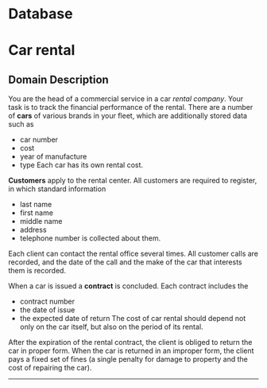 # Database
# Car rental
## Domain Description

You are the head of a commercial service in a car *rental company*. Your task is to track the financial performance of the rental. There are a number of **cars** of various brands in your fleet, which are additionally stored data such as
* car number
* cost
* year of manufacture 
* type
Each car has its own rental cost.

**Customers** apply to the rental center. All customers are required to register, in which standard information 
* last name 
* first name
* middle name
* address
* telephone number 
is collected about them.

Each client can contact the rental office several times.
All customer calls are recorded, and the date of the call and the make of the car that interests them is recorded.

When a car is issued a **contract** is concluded. Each contract includes the 
* contract number
* the date of issue
* the expected date of return
The cost of car rental should depend not only on the car itself, but also on the period of its rental.

After the expiration of the rental contract, the client is obliged to return the car in proper form. When the car is returned in an improper form, the client pays a fixed set of fines (a single penalty for damage to property and the cost of repairing the car).

------------------------
